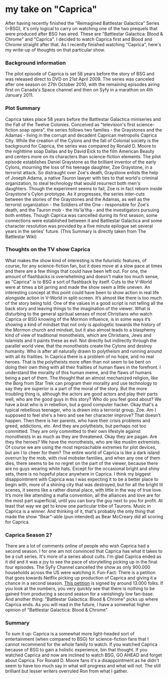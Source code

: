 # my take on "Caprica"


After having recently finished the "Reimagined Battlestar Galactica" Series (=BSG), it's only logical to carry on watching one of the two prequels that were produced after BSG has aired. These are "Battlestar Galactica: Blood & Chrome" and "Caprica". I decided to watch Caprica first and Blood and Chrome straight after that. As I recently finished watching "Caprica", here's my write-up of thoughts on that particular show.

### Background information

The pilot episode of Caprica is set 58 years before the story of BSG and was released direct to DVD on 21st April 2009. The series was canceled after one season on 27th October 2010, with the remaining episodes airing first on Canada's Space channel and then on Syfy in a marathon on 4th January 2011.

### Plot Summary

Caprica takes place 58 years before the Battlestar Galactica miniseries and the Fall of the Twelve Colonies. Conceived as "television's first science-fiction soap opera", the series follows two families - the Graystones and the Adamas - living in the corrupt and decadent Caprican metropolis Caprica City. While the creation of the Cylons and the fall of Colonial society is the background for Caprica, the series was compared by Ronald D. Moore to the nighttime soap Dallas and by David Eick to the film American Beauty and centers more on its characters than science-fiction elements. The pilot episode establishes Daniel Graystone as the brilliant inventor of the early Cylons, mourning the loss of his teenage daughter, Zoe Graystone, in a terrorist attack. So distraught over Zoe's death, Graystone enlists the help of Joseph Adama, a native Tauron lawyer with ties to that world's criminal organization, to steal technology that would resurrect both men's daughters. Though the experiment seems to fail, Zoe is in fact reborn inside Graystone's Cylon prototype. As it progresses, the series inter-cuts between the stories of the Graystones and the Adamas, as well as the terrorist organization - the Soldiers of the One - responsible for Zoe's death, and the Tauron mob - the Ha'la'tha - and the investigators pursuing both entities. Though Caprica was cancelled during its first season, some connections were established between it and Battlestar Galactica and some character resolution was provided by a five minute epilogue set several years in the series' future. (This Summary is directly taken from The Battlestar Wiki)

### Thoughts on the TV show Caprica

What makes the show kind of interesting is the futuristic features, of course, for any science-fiction fan, but it does move at a slow pace at times and there are a few things that could have been left out. For one, the amount of flashbacks is overwhelming and doesn't make too much sense, as "Caprica" is to BSG a sort of flashback by itself. Cuts to the V-World were at times a bit jarring and made the show seem a little uneven. An interesting concept at this point could have been to show action in real life alongside action in V-World in split-screen. It’s almost like there is too much of the story being told. One of the values in a good script is not telling all the back story and leaving things to the imagination of the viewer. What is disturbing to the general spiritual senses of most Christians who watch Caprica or BSG knowing of the Mormon influence, is in some ways it’s showing a kind of mindset that not only is apologetic towards the history of the Mormon church and mindset, but it also almost leads to a blasphemy kind of view of traditional monotheists, which are Christians, Jews and Islamists and it paints these as evil. Not directly but indirectly through the parallel world view, that the monotheists create the Cylons and destroy humanity. Who is after all naturally drawn to polytheism and running around with all its frailties. In Caprica there is a problem of no hope, and no real heroes. That is the polytheists more often than not seem to be bent on doing their own thing with all their frailties of human flaws in the forefront. I understand the morality of this human meme, and the flaws of humans being a part of them. The thought that an almost mechanized religion, like the Borg from Star Trek can program their morality and use technology to say they are superior is a part of the moral of the story. But the more troubling thing is, although the actors are good actors and play their parts well, who are the good guys in this story? Who do you feel good about? We have a brat who is in rebellion, but a good computer hacker. Okay that's a typical rebellious teenager, who is drawn into a terrorist group, Zoe. Am I supposed to feel she's a hero and see her character improve? That doesn’t happen. Then there is her parents, who have their crisis problems and greed, addictions, etc. And they are polytheists, but perhaps not too committed. They are only committed to their own lifestyle against monotheists in as much as they are threatened. Okay they are pagan. Are they the heroes? We have the monotheists, who are like muslim extremists. Of course we are using the most reproachable extremes for plot devices, but am I to cheer for them? The entire world of Caprica is like a dark island overrun by the mob, with rival mobster families, and when any one of them dies, there seems to be no regret on the part of the viewer, because there are no guys wearing white hats. Except for the occasional bright and shiny sets, there is no hopeful place anywhere in Caprica. I think my biggest disappointment with Caprica was I was expecting it to be a better place to begin with, more of a shining city that was destroyed, but for all the bright lit scenes, it seems like a rather dismal place, with little in the way of true love. It’s more like attending a mafia convention, all the alliances and love are for the most part superficial, until you can bury the guy next to you for profit. At least that way we get to know one particular tribe of Taurons. Music in Caprica is a winner. And thinking of it, that's probably the only thing that made the show "Bear"-able (pun intended) as Bear McCreary did all scoring for Caprica.

### Caprica Season 2?

There are a lot of comments online of people who wish Caprica had a second season. I for one am not convinced that Caprica has what it takes to be a cult series. It's more of a series about cults. I'm glad Caprica ended as it did and it was a joy to see the pace of storytelling picking up in the final four episodes. The SyFy Channel cancelled the show as only 900.000 households across the US were watching it. Fun-Fact: There is a petition that goes towards Netflix picking up production of Caprica and giving it a chance in a second season. [This petition](http://www.gopetition.com/petitions/caprica-for-season-2.html) is signed by around 13.000 folks. If you look at the numbers, you very quickly see that there is nothing to be gained from producing a second season for a vanishingly low fan-base. And another thing: "Battlestar Galactica: Blood & Chrome" picks up where Caprica ends. As you will read in the future, I have a somewhat higher opinion of "Battlestar Galactica: Blood & Chrome"

### Summary

To sum it up: Caprica is a somewhat more light-headed sort of entertainment (when compared to BSG) for science-fiction fans that I cannot recommend for the whole family to watch. If you watched Caprica because of BSG to gain a holistic experience, bin that thought. If you watched Caprica and now are inclined to watch BSG, GO AHEAD and forget about Caprica. For Ronald D. Moore fans it's a disappointment as he didn't seem to have too much say in what will progress and what will not. The still brilliant but lesser writers overruled Ron from what I gather.
